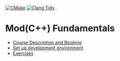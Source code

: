 [![CMake](https://github.com/mod-cpp/pacman/actions/workflows/cmake.yml/badge.svg)](https://github.com/mod-cpp/pacman/actions/workflows/cmake.yml)
[![Clang Tidy](https://github.com/mod-cpp/pacman/actions/workflows/clang-tidy.yml/badge.svg)](https://github.com/mod-cpp/pacman/actions/workflows/clang-tidy.yml)

# Mod(C++) Fundamentals

* [Course Description and Booking](https://turtlesec.no/blog/mod-cpp-foundation/)
* [Set up development environment](test/exercises/11_exercises.md#set-up-development-environment)
* [Exercises](test/exercises/README.md)
